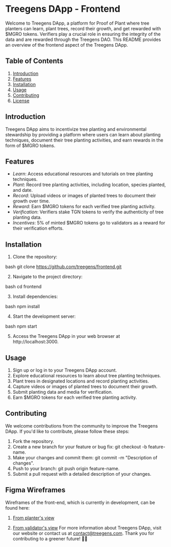 # Treegens DApp - Frontend

Welcome to Treegens DApp, a platform for Proof of Plant where tree planters can learn, plant trees, record their growth, and get rewarded with $MGRO tokens. Verifiers play a crucial role in ensuring the integrity of the data and are rewarded through the Treegens DAO. This README provides an overview of the frontend aspect of the Treegens DApp.

## Table of Contents

1. [Introduction](#introduction)
2. [Features](#features)
3. [Installation](#installation)
4. [Usage](#usage)
5. [Contributing](#contributing)
6. [License](#license)

## Introduction

Treegens DApp aims to incentivize tree planting and environmental stewardship by providing a platform where users can learn about planting techniques, document their tree planting activities, and earn rewards in the form of $MGRO tokens.

## Features

- *Learn*: Access educational resources and tutorials on tree planting techniques.
- *Plant*: Record tree planting activities, including location, species planted, and date.
- *Record*: Upload videos or images of planted trees to document their growth over time.
- *Reward*: Earn $MGRO tokens for each verified tree planting activity.
- *Verification*: Verifiers stake TGN tokens to verify the authenticity of tree planting data.
- *Incentives*: 5% of minted $MGRO tokens go to validators as a reward for their verification efforts.

## Installation

1. Clone the repository:

bash
git clone https://github.com/treegens/frontend.git


2. Navigate to the project directory:

bash
cd frontend


3. Install dependencies:

bash
npm install


4. Start the development server:

bash
npm start


5. Access the Treegens DApp in your web browser at http://localhost:3000.

## Usage

1. Sign up or log in to your Treegens DApp account.
2. Explore educational resources to learn about tree planting techniques.
3. Plant trees in designated locations and record planting activities.
4. Capture videos or images of planted trees to document their growth.
5. Submit planting data and media for verification.
6. Earn $MGRO tokens for each verified tree planting activity.

## Contributing

We welcome contributions from the community to improve the Treegens DApp. If you'd like to contribute, please follow these steps:

1. Fork the repository.
2. Create a new branch for your feature or bug fix: git checkout -b feature-name.
3. Make your changes and commit them: git commit -m "Description of changes".
4. Push to your branch: git push origin feature-name.
5. Submit a pull request with a detailed description of your changes.

## Figma Wireframes

Wireframes of the front-end, which is currently in development, can be found here:

1. [From planter's view](https://www.figma.com/proto/TxrMEZpYUVb2iDy7XujsCh/Treegens-App-Development?page-id=8%3A5&type=design&node-id=481-1734&viewport=919%2C452%2C0.41&t=DYSQQuNtsAUmy9Ka-1&scaling=scale-down&starting-point-node-id=481%3A1734&mode=design)

2. [From validator's view](https://www.figma.com/proto/TxrMEZpYUVb2iDy7XujsCh/Treegens-App-Development?page-id=8%3A5&type=design&node-id=614-4479&viewport=-1793%2C363%2C0.38&t=iKbng5CSUjhnKZuI-1&scaling=scale-down&starting-point-node-id=614%3A4479&show-proto-sidebar=1&mode=design)
For more information about Treegens DApp, visit our website or contact us at [contact@treegens.com](mailto:contact@treegens.com). Thank you for contributing to a greener future! 🌳💚
